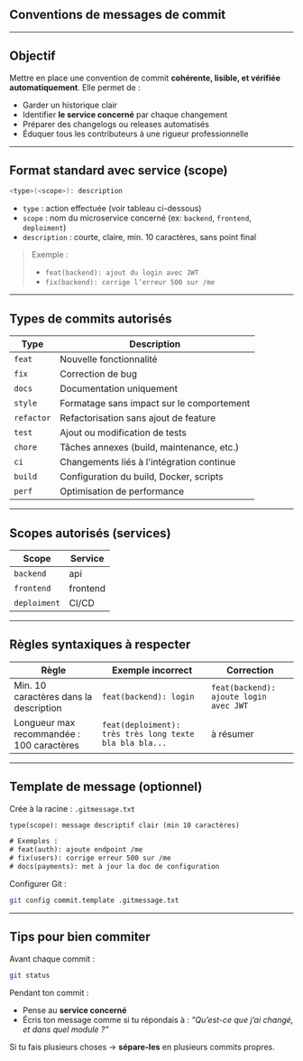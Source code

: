 ## Conventions de messages de commit

---

## Objectif

Mettre en place une convention de commit **cohérente, lisible, et vérifiée automatiquement**.
Elle permet de :

- Garder un historique clair
- Identifier **le service concerné** par chaque changement
- Préparer des changelogs ou releases automatisés
- Éduquer tous les contributeurs à une rigueur professionnelle

---

## Format standard avec service (scope)

```bash
<type>(<scope>): description
```

- `type` : action effectuée (voir tableau ci-dessous)
- `scope` : nom du microservice concerné (ex: `backend`, `frontend`, `deploiment`)
- `description` : courte, claire, min. 10 caractères, sans point final

> Exemple :
>
> - `feat(backend): ajout du login avec JWT`
> - `fix(backend): corrige l’erreur 500 sur /me`

---

## Types de commits autorisés

| Type       | Description                               |
| ---------- | ----------------------------------------- |
| `feat`     | Nouvelle fonctionnalité                   |
| `fix`      | Correction de bug                         |
| `docs`     | Documentation uniquement                  |
| `style`    | Formatage sans impact sur le comportement |
| `refactor` | Refactorisation sans ajout de feature     |
| `test`     | Ajout ou modification de tests            |
| `chore`    | Tâches annexes (build, maintenance, etc.) |
| `ci`       | Changements liés à l'intégration continue |
| `build`    | Configuration du build, Docker, scripts   |
| `perf`     | Optimisation de performance               |

---

## Scopes autorisés (services)

| Scope        | Service  |
| ------------ | -------- |
| `backend`    | api      |
| `frontend`   | frontend |
| `deploiment` | CI/CD    |

---

## Règles syntaxiques à respecter

| Règle                                     | Exemple incorrect                                       | Correction                             |
| ----------------------------------------- | ------------------------------------------------------- | -------------------------------------- |
| Min. 10 caractères dans la description    | `feat(backend): login`                                  | `feat(backend): ajoute login avec JWT` |
| Longueur max recommandée : 100 caractères | `feat(deploiment): très très long texte bla bla bla...` | à résumer                              |

---

## Template de message (optionnel)

Crée à la racine : `.gitmessage.txt`

```txt
type(scope): message descriptif clair (min 10 caractères)

# Exemples :
# feat(auth): ajoute endpoint /me
# fix(users): corrige erreur 500 sur /me
# docs(payments): met à jour la doc de configuration
```

Configurer Git :

```bash
git config commit.template .gitmessage.txt
```

---

## Tips pour bien commiter

Avant chaque commit :

```bash
git status
```

Pendant ton commit :

- Pense au **service concerné**
- Écris ton message comme si tu répondais à :
  _"Qu’est-ce que j’ai changé, et dans quel module ?"_

Si tu fais plusieurs choses → **sépare-les** en plusieurs commits propres.
